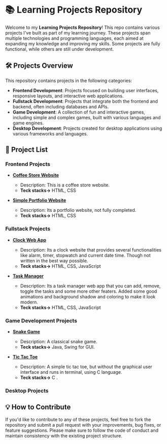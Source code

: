 # 📚 Learning Projects Repository

Welcome to my **Learning Projects Repository**! This repo contains various projects I've built as part of my learning journey. These projects span multiple technologies and programming languages, each aimed at expanding my knowledge and improving my skills. Some projects are fully functional, while others are still under development.

## 🛠️ Projects Overview

This repository contains projects in the following categories:

- **Frontend Development**: Projects focused on building user interfaces, responsive layouts, and interactive web applications.
- **Fullstack Development**: Projects that integrate both the frontend and backend, often including databases and APIs.
- **Game Development**: A collection of fun and interactive games, including simple and complex games, built with various languages and game engines.
- **Desktop Development**: Projects created for desktop applications using various frameworks and languages.
  
## 📜 Project List

### Frontend Projects
- **[Coffee Store Website](https://github.com/Shokhrukh2004/practice-projects-repo/tree/master/frontend-dev/html-css/coffee-store-web)**
  - Description: This is a coffee store website.
  - **Teck stacks->** HTML, CSS
 
- **[Simple Portfolio Website](https://github.com/Shokhrukh2004/practice-projects-repo/tree/master/frontend-dev/html-css/simple-web_exp)**
  - Description: Its a portfolio website, not fully completed.
  - **Teck stacks->** HTML, CSS

### Fullstack Projects
- **[Clock Web App](https://github.com/Shokhrukh2004/practice-projects-repo/tree/master/fullstack-dev/javascript/clock-app)**
  - Description: Its a clock website that provides several functionalities like alarm, timer, stopwatch and current date time. Though not written in the best way possible.
  - **Teck stacks->** HTML, CSS, JavaScript
    
- **[Task Manager](https://github.com/Shokhrukh2004/practice-projects-repo/tree/master/fullstack-dev/javascript/task-manager-web-app)**
  - Description: Its a task manager web app that you can add, remove, toggle the tasks and some more other featers. Added some good animations and background shadow and coloring to make it look modern.
  - **Teck stacks->** HTML, CSS, JavaScript

### Game Development Projects
- **[Snake Game](https://github.com/Shokhrukh2004/practice-projects-repo/tree/master/game-dev/java/snake-game)**
  - Description: A classical snake game.
  - **Teck stacks->** Java, Swing for GUI.

- **[Tic Tac Toe](https://github.com/Shokhrukh2004/practice-projects-repo/tree/master/game-dev/c-language/tic-tac-toe)**
  - Description: A simple tic tac toe, but without the graphical user interface and runs in terminal, using C language.
  - **Teck stacks->** C .
    

### Desktop Projects


## 💡 How to Contribute
If you'd like to contribute to any of these projects, feel free to fork the repository and submit a pull request with your improvements, bug fixes, or feature suggestions. Please make sure to follow the code of conduct and maintain consistency with the existing project structure.

